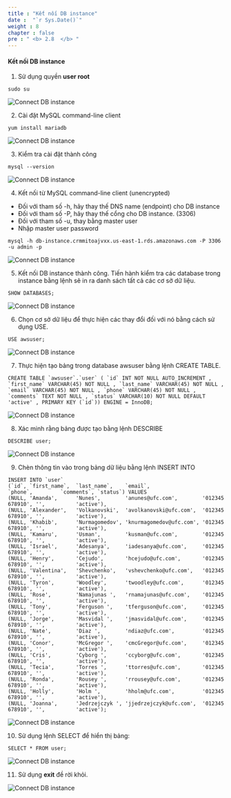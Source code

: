```yaml
---
title : "Kết nối DB instance"
date :  "`r Sys.Date()`" 
weight : 8
chapter : false
pre : " <b> 2.8  </b> "
---
```


#### Kết nối DB instance

1. Sử dụng quyền **user root**

```
sudo su
```

![Connect DB instance](/images/2-Prerequiste/2.8-ConnectDBinstance/0001-connectdb.png?featherlight=false&width=90pc)

2. Cài đặt MySQL command-line client

```
yum install mariadb
```

![Connect DB instance](/images/2-Prerequiste/2.8-ConnectDBinstance/0002-connectdb.png?featherlight=false&width=90pc)

3. Kiểm tra cài đặt thành công

```
mysql --version
```

![Connect DB instance](/images/2-Prerequiste/2.8-ConnectDBinstance/0003-connectdb.png?featherlight=false&width=90pc)

4. Kết nối từ MySQL command-line client (unencrypted)
- Đối với tham số -h, hãy thay thế DNS name (endpoint) cho DB instance
- Đối với tham số -P, hãy thay thế cổng cho DB instance. (3306)
- Đối với tham số -u, thay bằng master user
- Nhập master user password

```
mysql -h db-instance.crmmitoajvxx.us-east-1.rds.amazonaws.com -P 3306 -u admin -p
```

![Connect DB instance](/images/2-Prerequiste/2.8-ConnectDBinstance/0004-connectdb.png?featherlight=false&width=90pc)

5. Kết nối DB instance thành công. Tiến hành kiểm tra các database trong instance bằng lệnh sẽ in ra danh sách tất cả các cơ sở dữ liệu.

```
SHOW DATABASES;
```

![Connect DB instance](/images/2-Prerequiste/2.8-ConnectDBinstance/0005-connectdb.png?featherlight=false&width=90pc)

6. Chọn cơ sở dữ liệu để thực hiện các thay đổi đối với nó bằng cách sử dụng USE.

```
USE awsuser;
```

![Connect DB instance](/images/2-Prerequiste/2.8-ConnectDBinstance/0006-connectdb.png?featherlight=false&width=90pc)

7. Thực hiện tạo bảng trong database awsuser bằng lệnh CREATE TABLE.

```
CREATE TABLE `awsuser`.`user` ( `id` INT NOT NULL AUTO_INCREMENT , `first_name` VARCHAR(45) NOT NULL , `last_name` VARCHAR(45) NOT NULL , `email` VARCHAR(45) NOT NULL , `phone` VARCHAR(45) NOT NULL , `comments` TEXT NOT NULL , `status` VARCHAR(10) NOT NULL DEFAULT 'active' , PRIMARY KEY (`id`)) ENGINE = InnoDB;
```

![Connect DB instance](/images/2-Prerequiste/2.8-ConnectDBinstance/0007-connectdb.png?featherlight=false&width=90pc)

8. Xác minh rằng bảng được tạo bằng lệnh DESCRIBE

```
DESCRIBE user;
```

![Connect DB instance](/images/2-Prerequiste/2.8-ConnectDBinstance/0008-connectdb.png?featherlight=false&width=90pc)

9. Chèn thông tin vào trong bảng dữ liệu bằng lệnh INSERT INTO

```
INSERT INTO `user` 
(`id`, `first_name`,  `last_name`,    `email`,                 `phone`,         `comments`, `status`) VALUES
(NULL, 'Amanda',      'Nunes',        'anunes@ufc.com',        '012345 678910', '',          'active'),
(NULL, 'Alexander',   'Volkanovski',  'avolkanovski@ufc.com',  '012345 678910', '',          'active'),
(NULL, 'Khabib',      'Nurmagomedov', 'knurmagomedov@ufc.com', '012345 678910', '',          'active'),
(NULL, 'Kamaru',      'Usman',        'kusman@ufc.com',        '012345 678910', '',          'active'),
(NULL, 'Israel',      'Adesanya',     'iadesanya@ufc.com',     '012345 678910', '',          'active'),
(NULL, 'Henry',       'Cejudo',       'hcejudo@ufc.com',       '012345 678910', '',          'active'),
(NULL, 'Valentina',   'Shevchenko',   'vshevchenko@ufc.com',   '012345 678910', '',          'active'),
(NULL, 'Tyron',       'Woodley',      'twoodley@ufc.com',      '012345 678910', '',          'active'),
(NULL, 'Rose',        'Namajunas ',   'rnamajunas@ufc.com',    '012345 678910', '',          'active'),
(NULL, 'Tony',        'Ferguson ',    'tferguson@ufc.com',     '012345 678910', '',          'active'),
(NULL, 'Jorge',       'Masvidal ',    'jmasvidal@ufc.com',     '012345 678910', '',          'active'),
(NULL, 'Nate',        'Diaz ',        'ndiaz@ufc.com',         '012345 678910', '',          'active'),
(NULL, 'Conor',       'McGregor ',    'cmcGregor@ufc.com',     '012345 678910', '',          'active'),
(NULL, 'Cris',        'Cyborg ',      'ccyborg@ufc.com',       '012345 678910', '',          'active'),
(NULL, 'Tecia',       'Torres ',      'ttorres@ufc.com',       '012345 678910', '',          'active'),
(NULL, 'Ronda',       'Rousey ',      'rrousey@ufc.com',       '012345 678910', '',          'active'),
(NULL, 'Holly',       'Holm ',        'hholm@ufc.com',         '012345 678910', '',          'active'),
(NULL, 'Joanna',      'Jedrzejczyk ', 'jjedrzejczyk@ufc.com',  '012345 678910', '',          'active');
```

![Connect DB instance](/images/2-Prerequiste/2.8-ConnectDBinstance/0009-connectdb.png?featherlight=false&width=90pc)

10. Sử dụng lệnh SELECT để hiển thị bảng:

```
SELECT * FROM user;
```

![Connect DB instance](/images/2-Prerequiste/2.8-ConnectDBinstance/00010-connectdb.png?featherlight=false&width=90pc)

11. Sử dụng **exit** đề rời khỏi. 

![Connect DB instance](/images/2-Prerequiste/2.8-ConnectDBinstance/00011-connectdb.png?featherlight=false&width=90pc)



